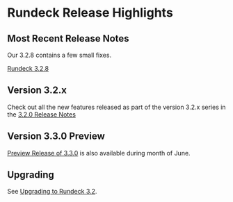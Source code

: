# Rundeck Release Highlights

## Most Recent Release Notes

Our 3.2.8 contains a few small fixes.

[Rundeck 3.2.8](3_2_x/version-3.2.8.html)

## Version 3.2.x
Check out all the new features released as part of the version 3.2.x series in the [3.2.0 Release Notes](3_2_x/version-3.2.0.html)

## Version 3.3.0 Preview

[Preview Release of 3.3.0](https://docs.rundeck.com/3.3.x/history/3_3_x/version-3.3.0.html) is also available during month of June.

## Upgrading

See [Upgrading to Rundeck 3.2](/upgrading/upgrading-to-rundeck-3.2.md).
